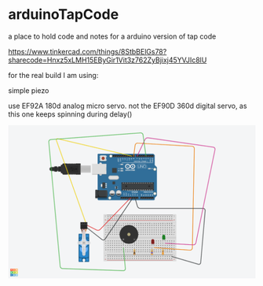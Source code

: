 # arduinoTapCode
a place to hold code and notes for a arduino version of tap code

https://www.tinkercad.com/things/8StbBElGs78?sharecode=Hnxz5xLMH15EByGir1Vit3z762ZyBjixj45YVJIc8lU


for the real build I am using: 

simple piezo 

use EF92A 180d analog micro servo.  not the EF90D 360d digital servo, as this one keeps spinning during delay()





![schematic](tapcodeArrayLed.png)

